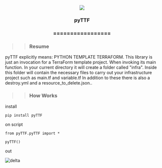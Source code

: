 <h1 align="center">
<img src="https://img.shields.io/static/v1?label=fileheaderPy%20POR&message=MAYCON%20BATESTIN&color=7159c1&style=flat-square&logo=ghost"/>


<h3> <p align="center">pyTTF</p> </h3>
<h3> <p align="center"> ================= </p> </h3>

>> <h3> Resume </h3>

<p> pyTTF explicitly means: PYTHON TEMPLATE TERRAFORM.
This library is just an invocation for a TerraForm template project.
When invoking its main function. In your current directory it will create a folder called "infra".
Inside this folder will contain the necessary files to carry out your infrastructure project such as main.tf and variable.tf
In addition to these there is also a destroy.yml and a resource_to_delete.json..</p>

>> <h3> How Works </h3>

<p> install </p>

```
pip install pyTTF

```
<p> on script </p>

```
from pyTTF.pyTTF import *

pyTTF()

```
<p> out </p>

![delta](img/arquitetura.png)

